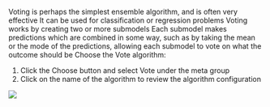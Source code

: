 Voting is perhaps the simplest ensemble algorithm, and is often very effective It can be used for
classification or regression problems Voting works by creating two or more submodels Each
submodel makes predictions which are combined in some way, such as by taking the mean or
the mode of the predictions, allowing each submodel to vote on what the outcome should be
Choose the Vote algorithm:
1) Click the Choose button and select Vote under the meta group
2) Click on the name of the algorithm to review the algorithm configuration

![](https://github.com/fenago/katacoda-scenarios/raw/master/machine-learning-mastery-weka/machine-learning-mastery-weka-chapter-19/steps/images/107.png)
